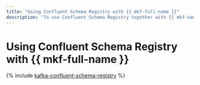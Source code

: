 ```yaml
---
title: "Using Confluent Schema Registry with {{ mkf-full-name }}"
description: "To use Confluent Schema Registry together with {{ mkf-name }}, create a topic for notifications on changes of data format schemas, install and set up Confluent Schema Registry on your instance, and create producer and consumer scripts."
---
```


# Using Confluent Schema Registry with {{ mkf-full-name }}

{% include [kafka-confluent-schema-registry](../../_tutorials/dataplatform/kafka/kafka-confluent-schema-registry.md) %}
